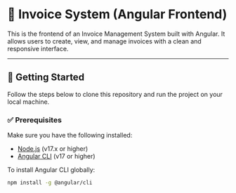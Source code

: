 # 🧾 Invoice System (Angular Frontend)

This is the frontend of an Invoice Management System built with Angular. It allows users to create, view, and manage invoices with a clean and responsive interface.

---

## 🚀 Getting Started

Follow the steps below to clone this repository and run the project on your local machine.

### ✅ Prerequisites

Make sure you have the following installed:

- [Node.js](https://nodejs.org/) (v17.x or higher)
- [Angular CLI](https://angular.io/cli) (v17 or higher)

To install Angular CLI globally:

```bash
npm install -g @angular/cli
